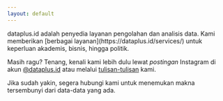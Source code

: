 ```yaml
---
layout: default
---
```


<div class="lead pretty-links">
dataplus.id adalah penyedia layanan pengolahan dan analisis data. Kami memberikan [berbagai layanan](https://dataplus.id/services/) untuk keperluan akademis, bisnis, hingga politik. 
  
Masih ragu? Tenang, kenali kami lebih dulu lewat _postingan_ Instagram di akun [@dataplus.id](https://instagram.com/dataplus.id) atau melalui [tulisan-tulisan](https://dataplus.id/articles/) kami. 
  
Jika sudah yakin, segera hubungi kami untuk menemukan makna tersembunyi dari data-data yang ada.
</div>
